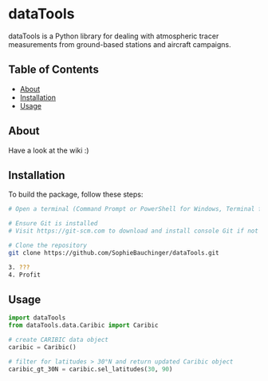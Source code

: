 # dataTools

dataTools is a Python library for dealing with atmospheric tracer measurements from ground-based stations and aircraft campaigns. 

## Table of Contents
- [About](#-about)
- [Installation](#-installation)
- [Usage](#-usage)

## About
Have a look at the wiki :) 

## Installation

To build the package, follow these steps:

```bash
# Open a terminal (Command Prompt or PowerShell for Windows, Terminal for macOS or Linux)

# Ensure Git is installed
# Visit https://git-scm.com to download and install console Git if not already installed

# Clone the repository
git clone https://github.com/SophieBauchinger/dataTools.git

3. ???
4. Profit
```

## Usage

```python
import dataTools
from dataTools.data.Caribic import Caribic

# create CARIBIC data object
caribic = Caribic()

# filter for latitudes > 30°N and return updated Caribic object
caribic_gt_30N = caribic.sel_latitudes(30, 90)

```
